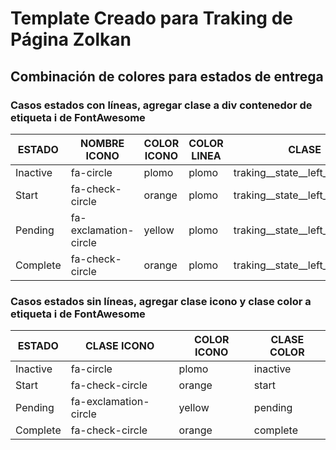 # Template Creado para Traking de Página Zolkan

## Combinación de colores para estados de entrega

### Casos estados con líneas, agregar clase a div contenedor de etiqueta i de FontAwesome


| ESTADO | NOMBRE ICONO  | COLOR ICONO | COLOR LINEA | CLASE |
| ------ | ------------- | ----------- | ----------- | ----- |
|Inactive|fa-circle|plomo|plomo|traking__state__left__inactive|
|Start|fa-check-circle|orange|plomo|traking__state__left__start|
|Pending|fa-exclamation-circle|yellow|plomo|traking__state__left__pending|
|Complete|fa-check-circle|orange|plomo|traking__state__left__complete|

### Casos estados sin líneas, agregar clase icono y clase color a etiqueta i de FontAwesome

| ESTADO | CLASE ICONO  | COLOR ICONO | CLASE COLOR |
| ------ | ------------ | ----------- | ----------- |
|Inactive|fa-circle|plomo|inactive|
|Start|fa-check-circle|orange|start|
|Pending|fa-exclamation-circle|yellow|pending|
|Complete|fa-check-circle|orange|complete|
